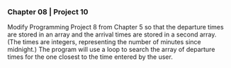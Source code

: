 ### Chapter 08 | Project 10
Modify Programming Project 8 from Chapter 5 so that the departure times are stored in an
array and the arrival times are stored in a second array. (The times are integers, representing
the number of minutes since midnight.) The program will use a loop to search the array of
departure times for the one closest to the time entered by the user.